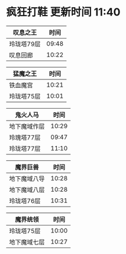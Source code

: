 # 疯狂打鞋 更新时间 11:40

| 叹息之王   | 时间    |
|--------|-------|
| 玲珑塔79层 | 09:48 |
| 叹息回廊 | 10:22 |

| 猛魔之王   | 时间    |
|--------|-------|
| 铁血魔宫 | 10:21 |
| 玲珑塔75层 | 10:01 |

| 鬼火人马   | 时间    |
|--------|-------|
| 地下魔域作层 | 10:29 |
| 玲瑰塔77层 | 09:47 |
| 玲珑塔77层 | 11:10 |

| 魔界巨兽   | 时间    |
|--------|-------|
| 地下魔域八导 | 10:28 |
| 地下魔域八层 | 10:28 |
| 玲珑塔76层 | 10:31 |

| 魔界统领   | 时间    |
|--------|-------|
| 玲珑塔75层 | 10:00 |
| 地下魔域七层 | 10:27 |